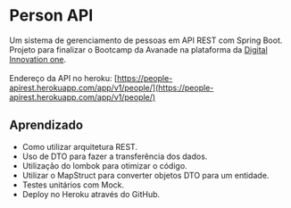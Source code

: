 # Person API

Um sistema de gerenciamento de pessoas em API REST com Spring Boot.
<br>Projeto para finalizar o Bootcamp da Avanade na plataforma da [Digital Innovation one](https://web.digitalinnovation.one/). 
<br><br>Endereço da API no heroku: [https://people-apirest.herokuapp.com/app/v1/people/](https://people-apirest.herokuapp.com/app/v1/people/)

## Aprendizado 

* Como utilizar arquitetura REST.
* Uso de DTO para fazer a transferência dos dados.
* Utilização do lombok para otimizar o código.
* Utilizar o MapStruct para converter objetos DTO para um entidade.
* Testes unitários com Mock.
* Deploy no Heroku através do GitHub.

